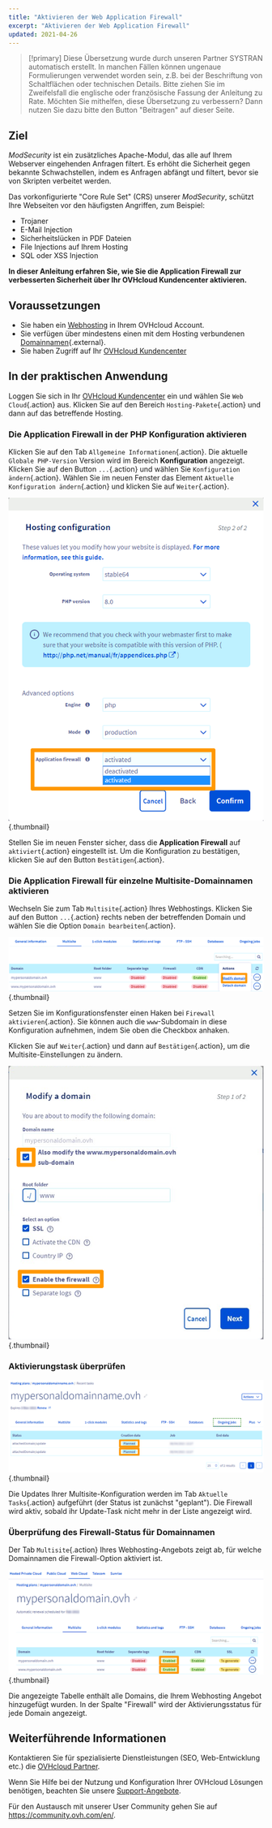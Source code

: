 ```yaml
---
title: "Aktivieren der Web Application Firewall"
excerpt: "Aktivieren der Web Application Firewall"
updated: 2021-04-26
---
```


> [!primary]
> Diese Übersetzung wurde durch unseren Partner SYSTRAN automatisch erstellt. In manchen Fällen können ungenaue Formulierungen verwendet worden sein, z.B. bei der Beschriftung von Schaltflächen oder technischen Details. Bitte ziehen Sie im Zweifelsfall die englische oder französische Fassung der Anleitung zu Rate. Möchten Sie mithelfen, diese Übersetzung zu verbessern? Dann nutzen Sie dazu bitte den Button "Beitragen" auf dieser Seite.
>

## Ziel 

*ModSecurity* ist ein zusätzliches Apache-Modul, das alle auf Ihrem Webserver eingehenden Anfragen filtert. Es erhöht die Sicherheit gegen bekannte Schwachstellen, indem es Anfragen abfängt und filtert, bevor sie von Skripten verbeitet werden.

Das vorkonfigurierte "Core Rule Set" (CRS) unserer *ModSecurity*, schützt Ihre Webseiten vor den häufigsten Angriffen, zum Beispiel:

- Trojaner
- E-Mail Injection
- Sicherheitslücken in PDF Dateien
- File Injections auf Ihrem Hosting
- SQL oder XSS Injection

**In dieser Anleitung erfahren Sie, wie Sie die Application Firewall zur verbesserten Sicherheit über Ihr OVHcloud Kundencenter aktivieren.**

## Voraussetzungen

- Sie haben ein [Webhosting](https://www.ovhcloud.com/de/web-hosting/) in Ihrem OVHcloud Account.
- Sie verfügen über mindestens einen mit dem Hosting verbundenen [Domainnamen](https://www.ovhcloud.com/de/domains/){.external}.
- Sie haben Zugriff auf Ihr [OVHcloud Kundencenter](/links/manager)

## In der praktischen Anwendung

Loggen Sie sich in Ihr [OVHcloud Kundencenter](/links/manager) ein und wählen Sie `Web Cloud`{.action} aus. Klicken Sie auf den Bereich `Hosting-Pakete`{.action} und dann auf das betreffende Hosting.

### Die Application Firewall in der PHP Konfiguration aktivieren

Klicken Sie auf den Tab `Allgemeine Informationen`{.action}. Die aktuelle `Globale PHP-Version` Version wird im Bereich **Konfiguration** angezeigt. Klicken Sie auf den Button `...`{.action} und wählen Sie `Konfiguration ändern`{.action}. Wählen Sie im neuen Fenster das Element `Aktuelle Konfiguration ändern`{.action} und klicken Sie auf `Weiter`{.action}.

![managephpconfig](images/application-firewall-step-2.png){.thumbnail}

Stellen Sie im neuen Fenster sicher, dass die **Application Firewall** auf `aktiviert`{.action} eingestellt ist. Um die Konfiguration zu bestätigen, klicken Sie auf den Button `Bestätigen`{.action}.

### Die Application Firewall für einzelne Multisite-Domainnamen aktivieren

Wechseln Sie zum Tab `Multisite`{.action} Ihres Webhostings. Klicken Sie auf den Button `...`{.action} rechts neben der betreffenden Domain und wählen Sie die Option `Domain bearbeiten`{.action}.

![Multisite](images/modify-a-domain.png){.thumbnail}

Setzen Sie im Konfigurationsfenster einen Haken bei `Firewall aktivieren`{.action}. Sie können auch die `www`-Subdomain in diese Konfiguration aufnehmen, indem Sie oben die Checkbox anhaken.

Klicken Sie auf `Weiter`{.action} und dann auf `Bestätigen`{.action}, um die Multisite-Einstellungen zu ändern.

![modifydomain](images/modify-a-domain-enable-firewall-step-1.png){.thumbnail}

### Aktivierungstask überprüfen

![Multisite](images/firewall-planned.png){.thumbnail}

Die Updates Ihrer Multisite-Konfiguration werden im Tab `Aktuelle Tasks`{.action} aufgeführt (der Status ist zunächst "geplant"). Die Firewall wird aktiv, sobald ihr Update-Task nicht mehr in der Liste angezeigt wird.

### Überprüfung des Firewall-Status für Domainnamen

Der Tab `Multisite`{.action} Ihres Webhosting-Angebots zeigt ab, für welche Domainnamen die Firewall-Option aktiviert ist.

![Multisite](images/firewall-enabled.png){.thumbnail}

Die angezeigte Tabelle enthält alle Domains, die Ihrem Webhosting Angebot hinzugefügt wurden. In der Spalte "Firewall" wird der Aktivierungsstatus für jede Domain angezeigt.

## Weiterführende Informationen

Kontaktieren Sie für spezialisierte Dienstleistungen (SEO, Web-Entwicklung etc.) die [OVHcloud Partner](https://partner.ovhcloud.com/de/directory/).

Wenn Sie Hilfe bei der Nutzung und Konfiguration Ihrer OVHcloud Lösungen benötigen, beachten Sie unsere [Support-Angebote](/links/support).

Für den Austausch mit unserer User Community gehen Sie auf <https://community.ovh.com/en/>.